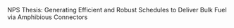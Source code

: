 NPS Thesis: Generating Efficient and Robust Schedules to Deliver Bulk Fuel via Amphibious Connectors
